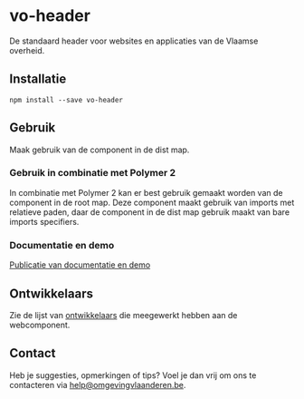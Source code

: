 # vo-header

De standaard header voor websites en applicaties van de Vlaamse overheid.

## Installatie

```
npm install --save vo-header
```

## Gebruik
Maak gebruik van de component in de dist map.

### Gebruik in combinatie met Polymer 2
In combinatie met Polymer 2 kan er best gebruik gemaakt worden van de component in de root map. Deze component maakt gebruik van imports met relatieve paden, daar de component in de dist map gebruik maakt van bare imports specifiers.

### Documentatie en demo

[Publicatie van documentatie en demo](https://milieuinfo.github.io/webcomponent-vo-header)

## Ontwikkelaars

Zie de lijst van [ontwikkelaars](https://github.com/milieuinfo/webcomponent-vo-header/graphs/contributors) die meegewerkt hebben aan de webcomponent.

## Contact

Heb je suggesties, opmerkingen of tips? Voel je dan vrij om ons te contacteren via help@omgevingvlaanderen.be.